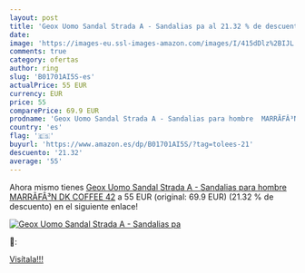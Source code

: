 ```yaml
---
layout: post
title: 'Geox Uomo Sandal Strada A - Sandalias pa al 21.32 % de descuento'
date: 
image: 'https://images-eu.ssl-images-amazon.com/images/I/415dDlz%2BIJL._SL200_.jpg'
comments: true
category: ofertas
author: ring
slug: 'B01701AI5S-es'
actualPrice: 55 EUR
currency: EUR
price: 55
comparePrice: 69.9 EUR
prodname: 'Geox Uomo Sandal Strada A - Sandalias para hombre  MARRÃFÂ³N  DK COFFEE   42'
country: 'es'
flag: '🇪🇸'
buyurl: 'https://www.amazon.es/dp/B01701AI5S/?tag=tolees-21'
descuento: '21.32'
average: '55'
---
```


Ahora mismo tienes [Geox Uomo Sandal Strada A - Sandalias para hombre  MARRÃFÂ³N  DK COFFEE   42](https://www.amazon.es/dp/B01701AI5S/?tag=tolees-21) a 55 EUR (original: 69.9 EUR) (21.32 %  de descuento) en el siguiente enlace!

[![Geox Uomo Sandal Strada A - Sandalias pa](https://images-eu.ssl-images-amazon.com/images/I/415dDlz%2BIJL._SL200_.jpg)](https://www.amazon.es/dp/B01701AI5S/?tag=tolees-21)

🔎:


[Visítala!!!](https://www.amazon.es/dp/B01701AI5S/?tag=tolees-21)
